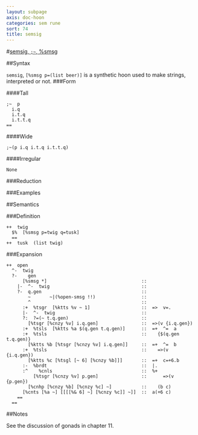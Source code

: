 ```yaml
---
layout: subpage
axis: doc-hoon
categories: sem rune
sort: 74
title: semsig
---
```




#[semsig, `;~`, %smsg](#smsg)

##Syntax

`semsig`, `[%smsg p=(list beer)]` is a synthetic hoon used to
make strings, interpreted or not.
###Form

####Tall

    ;~  p
      i.q
      i.t.q
      i.t.t.q
    ==

####Wide

    ;~(p i.q i.t.q i.t.t.q)


####Irregular

    None

###Reduction

###Examples

##Semantics

###Definition

    ++  twig  
      $%  [%smsg p=twig q=tusk]
      ==
    ++  tusk  (list twig)

###Expansion

    ++  open
      ^-  twig
      ?-    gen
          [%smsg *]                                   ::
        |-  ^-  twig                                  ::
        ?-  q.gen                                     ::
            ~       ~|(%open-smsg !!)                 ::
            ^                                         ::
          :+  %tsgr  [%ktts %v ~ 1]                   ::  =>  v=.
          |-  ^-  twig                                ::
          ?:  ?=(~ t.q.gen)                           ::
            [%tsgr [%cnzy %v] i.q.gen]                ::  =>(v {i.q.gen})
          :+  %tsls  [%ktts %a $(q.gen t.q.gen)]      ::  =+  ^=  a
          :+  %tsls                                   ::    {$(q.gen t.q.gen)}
            [%ktts %b [%tsgr [%cnzy %v] i.q.gen]]     ::  =+  ^=  b
          :+  %tsls                                   ::    =>(v {i.q.gen})
            [%ktts %c [%tsgl [~ 6] [%cnzy %b]]]       ::  =+  c=+6.b
          :-  %brdt                                   ::  |.
          :^    %cnls                                 ::  %+
              [%tsgr [%cnzy %v] p.gen]                ::      =>(v {p.gen})
            [%cnhp [%cnzy %b] [%cnzy %c] ~]           ::    (b c)
          [%cnts [%a ~] [[[[%& 6] ~] [%cnzy %c]] ~]]  ::  a(+6 c)
        ==
      ==

##Notes

See the discussion of gonads in chapter 11.
